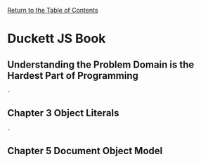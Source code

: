 [Return to the Table of Contents](README.md)

# Duckett JS Book
   ## Understanding the Problem Domain is the Hardest Part of Programming
    - 

   ## Chapter 3 Object Literals
    - 
   
   ## Chapter 5 Document Object Model 